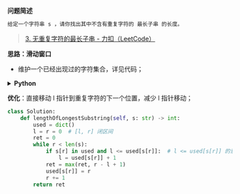 <!--{
    "tags": ["滑动窗口"],
    "来源": "LeetCode",
    "难度": "中等",
    "编号": "0003",
    "标题": "无重复字符的最长子串",
    "公司": []
}-->

<summary><b>问题简述</b></summary>

```txt
给定一个字符串 s ，请你找出其中不含有重复字符的 最长子串 的长度。
```
> [3. 无重复字符的最长子串 - 力扣（LeetCode）](https://leetcode-cn.com/problems/longest-substring-without-repeating-characters/)

<!-- 
<details><summary><b>详细描述</b></summary>

```txt
```
-->

</details>

<!-- <div align="center"><img src="../../../_assets/xxx.png" height="300" /></div> -->

<summary><b>思路：滑动窗口</b></summary>

- 维护一个已经出现过的字符集合，详见代码；

<details><summary><b>Python</b></summary>

```python
class Solution:
    def lengthOfLongestSubstring(self, s: str) -> int:
        
        used = set()
        l = r = 0  # 窗口边界
        ret = 0
        while r < len(s):
            while s[r] in used:  # 如果已经出现过则移出
                # 注意这里要 while 判断，因为 l 指针不一定刚好指向这个重复的字符，要一直移动直到把 r 指向的字符移出
                used.remove(s[l])
                l += 1
            ret = max(ret, r - l + 1)
            used.add(s[r])
            r += 1
        return ret
```

</details>


**优化**：直接移动 l 指针到重复字符的下一个位置，减少 l 指针移动；

```python
class Solution:
    def lengthOfLongestSubstring(self, s: str) -> int:
        used = dict()
        l = r = 0  # [l, r] 闭区间
        ret = 0
        while r < len(s):
            if s[r] in used and l <= used[s[r]]:  # l <= used[s[r]] 的意思是重复字符出现在窗口内；
                l = used[s[r]] + 1
            ret = max(ret, r - l + 1)
            used[s[r]] = r
            r += 1
        return ret
```

</details>